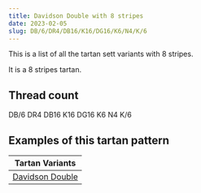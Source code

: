 ```yaml
---
title: Davidson Double with 8 stripes
date: 2023-02-05
slug: DB/6/DR4/DB16/K16/DG16/K6/N4/K/6
---
```

This is a list of all the tartan sett variants with 8 stripes.

It is a 8 stripes tartan.


## Thread count
DB/6 DR4 DB16 K16 DG16 K6 N4 K/6

## Examples of this tartan pattern

| Tartan Variants |
|---------------|
| [Davidson Double](/variants/db/6/dr4/db16/k16/dg16/k6/n4/k/6-db000052-dg11450d-draa0000-k000000-naaaaaa)||
